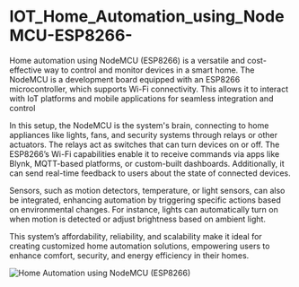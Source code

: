 # IOT_Home_Automation_using_NodeMCU-ESP8266-
Home automation using NodeMCU (ESP8266) is a versatile and cost-effective way to control and monitor devices in a smart home. The NodeMCU is a development board equipped with an ESP8266 microcontroller, which supports Wi-Fi connectivity. This allows it to interact with IoT platforms and mobile applications for seamless integration and control

In this setup, the NodeMCU is the system's brain, connecting to home appliances like lights, fans, and security systems through relays or other actuators. The relays act as switches that can turn devices on or off. The ESP8266’s Wi-Fi capabilities enable it to receive commands via apps like Blynk, MQTT-based platforms, or custom-built dashboards. Additionally, it can send real-time feedback to users about the state of connected devices.

Sensors, such as motion detectors, temperature, or light sensors, can also be integrated, enhancing automation by triggering specific actions based on environmental changes. For instance, lights can automatically turn on when motion is detected or adjust brightness based on ambient light.

This system’s affordability, reliability, and scalability make it ideal for creating customized home automation solutions, empowering users to enhance comfort, security, and energy efficiency in their homes.

![Home Automation using NodeMCU (ESP8266)](https://github.com/user-attachments/assets/95a5b582-2a93-49fd-b873-059d9c3f35dd)
